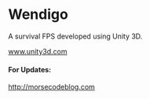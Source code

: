 # Wendigo
A survival FPS developed using Unity 3D.

www.unity3d.com

#### For Updates:
http://morsecodeblog.com
